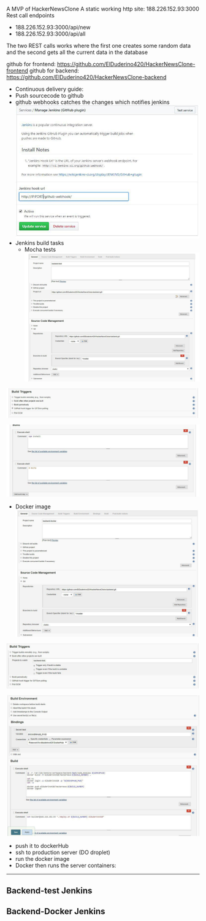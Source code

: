 A MVP of HackerNewsClone
A static working http site: 188.226.152.93:3000
Rest call endpoints
- 188.226.152.93:3000/api/new
- 188.226.152.93:3000/api/all
                        
The two REST calls works where the first one creates some random data and the second gets all the current data in the database

github for frontend: https://github.com/ElDuderino420/HackerNewsClone-frontend
github for backend: https://github.com/ElDuderino420/HackerNewsClone-backend


- Continuous delivery guide:
- Push sourcecode to github
- github webhooks catches the changes which notifies jenkins
![alt text][github-plugin]
- Jenkins build tasks
  -  Mocha tests
![alt text][scm-test]

![alt text][bt-test]

![alt text][es-test]

  -  Docker image
![alt text][scm-docker]

![alt text][bt-docker]

![alt text][es-docker]

  -  push it to dockerHub
  -  ssh to production server (DO droplet)
  -  run the docker image
- Docker then runs the server containers:
***

## Backend-test Jenkins


## Backend-Docker Jenkins

  
[github-plugin]: https://github.com/ElDuderino420/HackerNewsClone/blob/master/images/photo_2017-09-19_15-02-53.jpg "github plugin"
[scm-test]: https://github.com/ElDuderino420/HackerNewsClone/blob/master/images/photo_2017-09-19_15-03-13.jpg "Source Code Management for backend-test"
[bt-test]: https://github.com/ElDuderino420/HackerNewsClone/blob/master/images/photo_2017-09-19_15-03-26.jpg "Build Triggers for backend-test"
[es-test]: https://github.com/ElDuderino420/HackerNewsClone/blob/master/images/photo_2017-09-19_15-03-31.jpg "Executive Shell"
[scm-docker]: https://github.com/ElDuderino420/HackerNewsClone/blob/master/images/photo_2017-09-19_15-03-37.jpg "Source Code Management for backend-docker"
[bt-docker]: https://github.com/ElDuderino420/HackerNewsClone/blob/master/images/photo_2017-09-19_15-03-45.jpg "Build triggers for backend-docker"
[es-docker]: https://github.com/ElDuderino420/HackerNewsClone/blob/master/images/photo_2017-09-19_15-03-56.jpg "build environment, bindings and executive Shells"
